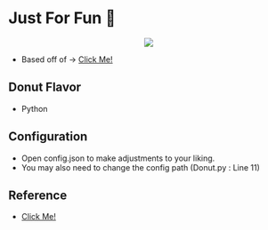 # Just For Fun 🍩

<p align='center'>
    <img src='https://i.ibb.co/M2xGDtv/Code-P8l-Xd-DWqwn.png?width=150&height=150'>
</p>

* Based off of -> [Click Me!](https://www.a1k0n.net/2011/07/20/donut-math.html)  

## Donut Flavor
* Python

## Configuration
* Open config.json to make adjustments to your liking.
* You may also need to change the config path (Donut.py : Line 11)

## Reference
* [Click Me!](https://github.com/hadal1337/ASCII-Doughnut/blob/master/ASCII%20Doughnut.cpp)
